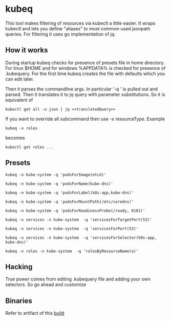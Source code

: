 # kubeq

This tool makes filtering of resources via kubectl a little easier. It wraps kubectl and lets you
define "aliases" to most common used jsonpath queries. For filtering it uses go implementation of jq.

## How it works

During startup kubeq checks for presence of presets file in home directory. For linux $HOME and for 
windows %APPDATA% is checked for presence of .kubequery. For the first time kubeq creates the file
with defaults which you can edit later.

Then it parses the commandline args. In particular '-q <query>' is pulled out and parsed. Then it translates it to jq query with parameter substitutions. So it is equivalent of 

```
kubectl get all -o json | jq <<translatedQuery>>
```

If you want to override all subcommand then use -x resourceType. Example

```
kubeq -x roles
```

becomes

``` 
kubectl get roles ...
```

## Presets

```
kubeq -n kube-system -q 'podsForImage(etcd)'
```

```
kubeq -n kube-system -q 'podsForName(kube-dns)'
```

```
kubeq -n kube-system -q 'podsForLabel(k8s-app,kube-dns)'
```

```
kubeq -n kube-system -q 'podsForMountPath(/etc/coredns)'
```

```
kubeq -n kube-system -q 'podsForReadinessProbe(/ready, 8181)'
```

```
kubeq -x services -n kube-system  -q 'servicesForTargetPort(53)'
```

```
kubeq -x services -n kube-system  -q 'servicesForPort(53)'
```

```
kubeq -x services -n kube-system  -q 'servicesForSelector(k8s-app, kube-dns)'
```

```
kubeq -x roles -n kube-system  -q 'rolesByResourceName(a)'
```

## Hacking

True power comes from editing .kubequery file and adding your own selectors. So go ahead and customize

## Binaries

Refer to artifact of this [build](https://github.com/dgawlik/kubeq/actions/runs/10861685145)